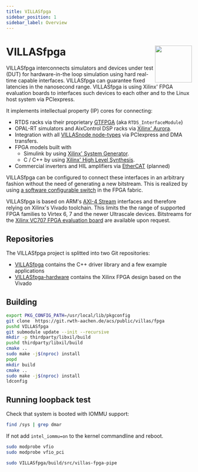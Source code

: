 ```yaml
---
title: VILLASfpga
sidebar_position: 1
sidebar_label: Overview
---
```


# VILLASfpga <img src="/img/logos/villas_fpga.svg" width="100" align="right" />

VILLASfpga interconnects simulators and devices under test (DUT) for hardware-in-the loop simulation using hard real-time capable interfaces.
VILLASfpga can guarantee fixed latencies in the nanosecond range.
VILLASfpga is using Xilinx' FPGA evaluation boards to interfaces such devices to each other and to the Linux host system via PCIexpress.

It implements intellectual property (IP) cores for connecting:

 - RTDS racks via their proprietary [GTFPGA](https://www.rtds.com/the-simulator/our-hardware/gtfpga-unit/) (aka `RTDS_InterfaceModule`)
 - OPAL-RT simulators and AixControl DSP racks via [Xilinx' Aurora](https://www.xilinx.com/products/intellectual-property/aurora8b10b.html).
 - Integration with all [VILLASnode node-types](../node/nodes/index.md) via PCIexpress and DMA transfers.
 - FPGA models built with
   - Simulink by using [Xilinx' System Generator](https://www.xilinx.com/products/design-tools/vivado/integration/sysgen.html).
   - C / C++ by using [Xilinx' High Level Synthesis](https://www.xilinx.com/products/design-tools/vivado/integration/esl-design.html).
 - Commercial inverters and HIL amplifiers via [EtherCAT](https://en.wikipedia.org/wiki/EtherCAT) (planned)

VILLASfpga can be configured to connect these interfaces in an arbitrary fashion without the need of generating a new bitstream. This is realized by using [a software configurable switch](https://www.xilinx.com/products/intellectual-property/axi4-stream_interconnect.html) in the FPGA fabric.

VILLASfpga is based on ARM's [AXI-4 Stream](http://infocenter.arm.com/help/index.jsp?topic=/com.arm.doc.ihi0051a/index.html) interfaces and therefore relying on Xilinx's Vivado toolchain. This limits the the range of supported FPGA families to Virtex 6, 7 and the newer Ultrascale devices.  Bitstreams for the [Xilinx VC707 FPGA evaluation board](https://www.xilinx.com/products/boards-and-kits/ek-v7-vc707-g.html) are available upon request.

## Repositories

The VILLASfpga project is splitted into two Git repositories:
- [VILLASfpga](https://git.rwth-aachen.de/acs/public/villas/fpga) contains the C++ driver library and a few example applications
- [VILLASfpga-hardware](https://git.rwth-aachen.de/acs/public/villas/fpga-hardware) contains the Xilinx FPGA design based on the Vivado


## Building

```bash
export PKG_CONFIG_PATH=/usr/local/lib/pkgconfig
git clone  https://git.rwth-aachen.de/acs/public/villas/fpga
pushd VILLASfpga
git submodule update --init --recursive
mkdir -p thirdparty/libxil/build
pushd thirdparty/libxil/build
cmake ..
sudo make -j$(nproc) install
popd
mkdir build
cmake ..
sudo make -j$(nproc) install
ldconfig
```

## Running loopback test

Check that system is booted with IOMMU support:

```bash
find /sys | grep dmar
```

If not add `intel_iommu=on` to the kernel commandline and reboot.

```bash
sudo modprobe vfio
sudo modprobe vfio_pci

sudo VILLASfpga/build/src/villas-fpga-pipe 
```
